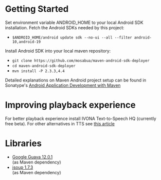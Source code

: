 Getting Started
===============

Set environment variable ANDROID_HOME to your local Android SDK installation.
Fetch the Android SDKs needed by this project:

- `$ANDROID_HOME/android update sdk --no-ui --all --filter android-10,android-19`

Install Android SDK into your local maven repository:

- `git clone https://github.com/mosabua/maven-android-sdk-deployer`
- `cd maven-android-sdk-deployer`
- `mvn install -P 2.3.3,4.4`

Detailed explanations on Maven Android project setup can be found in
Sonatype's [Android Application Development with Maven](http://books.sonatype.com/mvnref-book/reference/android-dev.html)

Improving playback experience 
=============================

For better playback experience install IVONA Text-to-Speech HQ (currently free beta).
For other alternatives in TTS see [this article](http://www.geoffsimons.com/2012/06/7-best-android-text-to-speech-engines.html)

Libraries
=========

  - [Google Guava 12.0.1](https://code.google.com/p/guava-libraries/wiki/Release12)  
      (as Maven dependency)
  - [jsoup 1.7.3](https://github.com/jhy/jsoup/tree/d599990c331989230a6e1d0e4fea9e577022cc9c)  
      (as Maven dependency)
